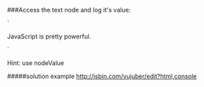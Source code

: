 ###Access the text node and log it's value:

`<div>
  <p>JavaScript is pretty powerful.</p>
</div>`

Hint: use nodeValue


#####solution example http://jsbin.com/vujuber/edit?html,console